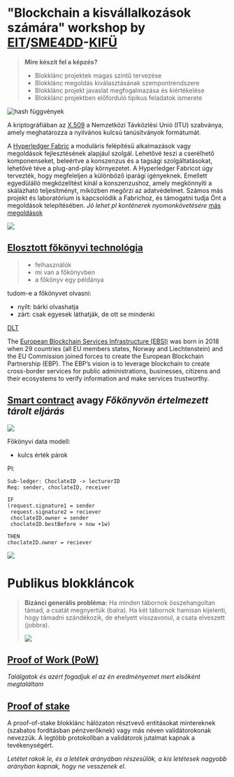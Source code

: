# "Blockchain a kisvállalkozások számára" workshop by [EIT](https://professionalschool.eitdigital.eu/sme4dd-courses/blokklanc-projekttervezes-kisvallalatoknak)/[SME4DD](https://www.eitdigital.eu/eu-collaborations/sme4dd/)-[KIFÜ](https://kifu.gov.hu/sme4dd_blokklanc_kisvall/)

> **Mire készít fel a képzés?**
> - Blokklánc projektek magas szintű tervezése
> - Blokklánc megoldás kiválasztásának szempontrendszere
> - Blokklánc projekt javaslat megfogalmazása és kiértékelése
> - Blokklánc projektben előforduló tipikus feladatok ismerete

![hash függvények](https://miro.medium.com/v2/resize:fit:1199/1*m5hHny_ld5vmLy4Ip_7pEA.png)

A kriptográfiában az [X.509](https://en.wikipedia.org/wiki/X.509) a Nemzetközi Távközlési Unió (ITU) szabványa, amely meghatározza a nyilvános kulcsú tanúsítványok formátumát.

A [Hyperledger Fabric]( https://www.lfdecentralizedtrust.org/projects/fabric) a moduláris felépítésű alkalmazások vagy megoldások fejlesztésének alapjául szolgál. Lehetővé teszi a cserélhető komponenseket, beleértve a konszenzus és a tagsági szolgáltatásokat, lehetővé téve a plug-and-play környezetet. A Hyperledger Fabricot úgy tervezték, hogy megfeleljen a különböző iparági igényeknek. Emellett egyedülálló megközelítést kínál a konszenzushoz, amely megkönnyíti a skálázható teljesítményt, miközben megőrzi az adatvédelmet. Számos más projekt és laboratórium is kapcsolódik a Fabrichoz, és támogatni tudja Önt a megoldások telepítésében. *Jó lehet pl konténerek nyomonkövetésére* [más megoldások](https://www.servermania.com/kb/articles/hyperledger-corda-quorom)

![](https://www.mdpi.com/applsci/applsci-12-07898/article_deploy/html/images/applsci-12-07898-g001-550.jpg)

## [Elosztott főkönyvi technológia](https://penzmuzeumpedia.hu/elosztott-fokonyvi-technologia/)
> - felhasználók
> - mi van a főkönyvben
> - a főkönyv egy példánya

tudom-e a főkönyvet olvasni:
- nyílt: bárki olvashatja
- zárt: csak egyesek láthatják, de ott se mindenki

[DLT](https://www.investopedia.com/terms/d/distributed-ledger-technology-dlt.asp)

The [European Blockchain Services Infrastructure (EBSI)](https://ec.europa.eu/digital-building-blocks/sites/display/EBSI/Home) was born in 2018 when 29 countries (all EU members states, Norway and Liechtenstein) and the EU Commission joined forces to create the European Blockchain Partnership (EBP). The EBP’s vision is to leverage blockchain to create cross-border services for public administrations, businesses, citizens and their ecosystems to verify information and make services trustworthy.

## [Smart contract](https://www.ibm.com/topics/smart-contracts) avagy *Főkönyvön értelmezett tárolt eljárás*

![](https://imiblockchain.com/wp-content/uploads/2023/10/distributed-ledger-technology-history-timeline.jpeg)

Főkönyvi data modell:
- kulcs érték párok

Pl:
```
Sub-ledger: ChoclateID -> lecturerID
Req: sender, choclateID, receiver

IF
(request.signature1 = sender
 request.signature2 = reciever
 choclateID.owner = sender
 choclateID.bestBefore > now +1w)

THEN
choclateID.owner = reciever
```

![](https://ars.els-cdn.com/content/image/1-s2.0-S2352467721001247-gr9.jpg)

# Publikus blokkláncok
> **Bizánci generális probléma:** Ha minden tábornok összehangoltan támad, a csatát megnyertük (balra). Ha két tábornok hamisan kijelenti, hogy támadni szándékozik, de ehelyett visszavonul, a csata elveszett (jobbra).
>
> ![](https://upload.wikimedia.org/wikipedia/commons/thumb/f/fc/Byzantine_Generals.png/435px-Byzantine_Generals.png)

## [Proof of Work (PoW)](https://academy.binance.com/hu/articles/proof-of-work-explained)
*Találgatok és azért fogadjuk el az én eredményemet mert elsőként megtaláltam*

## [Proof of stake](https://academy.binance.com/hu/articles/proof-of-stake-explained)
A proof-of-stake blokklánc hálózaton résztvevő entitásokat mintereknek (szabatos fordításban pénzverőknek) vagy más néven validátorokonak nevezzük. A legtöbb protokollban a validátorok jutalmat kapnak a tevékenységért.

*Letétet rakok le, és a letétek arányában részesülök, a kis letétesek nagyobb arányban kapnak, hogy ne vesszenek el.*




